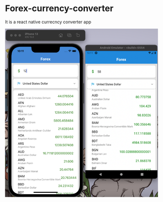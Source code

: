 # Forex-currency-converter

It is a react native currecncy converter app

<img src="./screenshots/screen.png">
